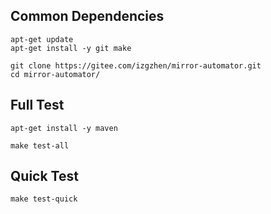 ## Common Dependencies

```
apt-get update
apt-get install -y git make

git clone https://gitee.com/izgzhen/mirror-automator.git
cd mirror-automator/
```

## Full Test

```
apt-get install -y maven
```

```
make test-all
```

## Quick Test

```
make test-quick
```